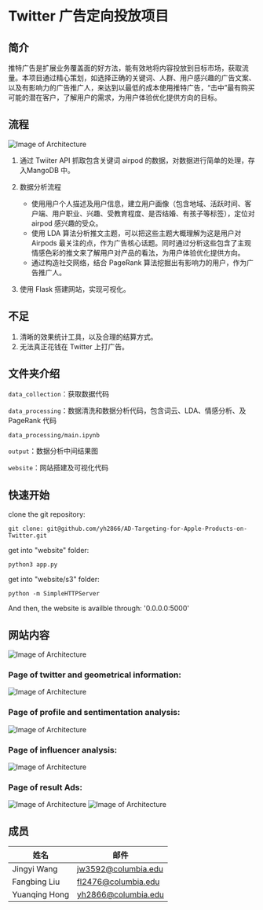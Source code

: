 # Twitter 广告定向投放项目

## 简介
推特广告是扩展业务覆盖面的好方法，能有效地将内容投放到目标市场，获取流量。本项目通过精心策划，如选择正确的关键词、人群、用户感兴趣的广告文案、以及有影响力的广告推广人，来达到以最低的成本使用推特广告，“击中”最有购买可能的潜在客户，了解用户的需求，为用户体验优化提供方向的目标。


## 流程
![Image of Architecture](https://github.com/yh2866/AD-Targeting-for-Apple-Products-on-Twitter/blob/master/website/img/diagram2.png)

1. 通过 Twiiter API 抓取包含关键词 airpod 的数据，对数据进行简单的处理，存入MangoDB 中。
2. 数据分析流程

   * 使用用户个人描述及用户信息，建立用户画像（包含地域、活跃时间、客户端、用户职业、兴趣、受教育程度、是否结婚、有孩子等标签），定位对 airpod 感兴趣的受众。
   * 使用 LDA 算法分析推文主题，可以把这些主题大概理解为这是用户对 Airpods 最关注的点，作为广告核心话题。同时通过分析这些包含了主观情感色彩的推文来了解用户对产品的看法，为用户体验优化提供方向。
   * 通过构造社交网络，结合 PageRank 算法挖掘出有影响力的用户，作为广告推广人。
3. 使用 Flask 搭建网站，实现可视化。
  

## 不足

1. 清晰的效果统计工具，以及合理的结算方式。
2. 无法真正花钱在 Twitter 上打广告。


## 文件夹介绍
```data_collection```：获取数据代码

```data_processing```：数据清洗和数据分析代码，包含词云、LDA、情感分析、及PageRank 代码

```data_processing/main.ipynb``` 

```output```：数据分析中间结果图

```website```：网站搭建及可视化代码



## 快速开始

clone the git repository: 

`git clone: git@github.com/yh2866/AD-Targeting-for-Apple-Products-on-Twitter.git`

get into "website" folder:

`python3 app.py`

get into "website/s3" folder:

`python -m SimpleHTTPServer`

And then, the website is availble through: '0.0.0.0:5000'


## 网站内容
![Image of Architecture](https://github.com/yh2866/AD-Targeting-for-Apple-Products-on-Twitter/blob/master/website/img/main.png)

### Page of twitter and geometrical information:
![Image of Architecture](https://github.com/yh2866/AD-Targeting-for-Apple-Products-on-Twitter/blob/master/website/img/geo.png)

### Page of profile and sentimentation analysis:
![Image of Architecture](https://github.com/yh2866/AD-Targeting-for-Apple-Products-on-Twitter/blob/master/website/img/sen.png)

### Page of influencer analysis:
![Image of Architecture](https://github.com/yh2866/AD-Targeting-for-Apple-Products-on-Twitter/blob/master/website/img/influ.png)

### Page of result Ads:
![Image of Architecture](https://github.com/yh2866/AD-Targeting-for-Apple-Products-on-Twitter/blob/master/website/img/ad-banner.png)
![Image of Architecture](https://github.com/yh2866/AD-Targeting-for-Apple-Products-on-Twitter/blob/master/website/img/ad-airpod.png)


## 成员

|     姓名           |          邮件        | 
|  -------------------   |   ------------------| 
| Jingyi Wang            | jw3592@columbia.edu |
| Fangbing Liu           | fl2476@columbia.edu    |
| Yuanqing Hong        |  yh2866@columbia.edu   |
